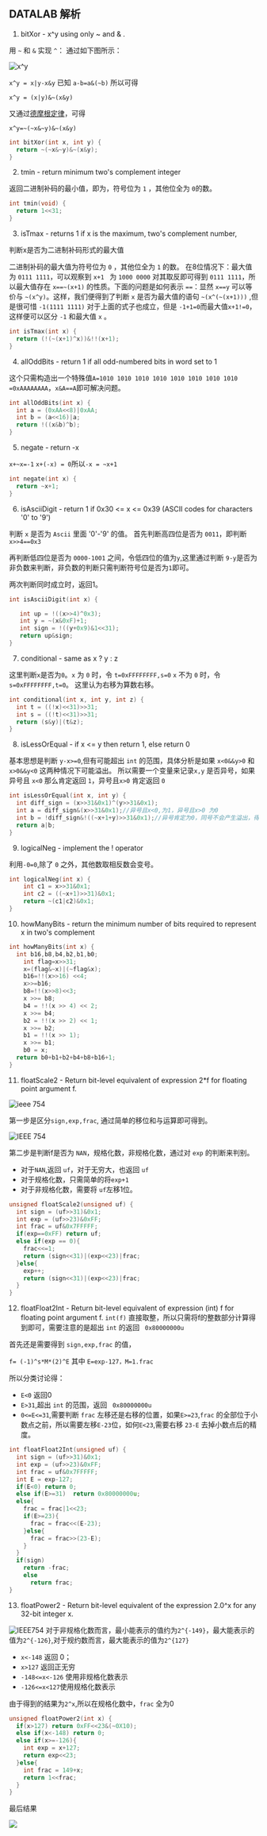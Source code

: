 ## DATALAB 解析
1.  bitXor - x^y using only ~ and & .

用 `~` 和 `&` 实现 `^`：
通过如下图所示：

![x^y ](../image/Venn.svg)

`x^y = x|y-x&y`  已知  `a-b=a&(~b)` 所以可得

`x^y = (x|y)&~(x&y)`

又通过[德摩根定律](https://en.wikipedia.org/wiki/De_Morgan%27s_laws)，可得

`x^y=~(~x&~y)&~(x&y)`

```c
int bitXor(int x, int y) {
  return ~(~x&~y)&~(x&y);
}
```

2.  tmin - return minimum two's complement integer 

返回二进制补码的最小值，即为，符号位为 `1` ，其他位全为 `0`的数。

```c
int tmin(void) {
  return 1<<31;
}
```

3. isTmax - returns 1 if x is the maximum, two's complement number,

判断x是否为二进制补码形式的最大值

二进制补码的最大值为符号位为 `0` ，其他位全为 `1` 的数。
在8位情况下：最大值为 `0111 1111`，可以观察到 `x+1 ` 为 `1000 0000` 对其取反即可得到 `0111 1111`，所以最大值存在 `x==~(x+1)` 的性质。下面的问题是如何表示 `==`：显然 `x==y` 可以等价与 `~(x^y)`。这样，我们便得到了判断 `x` 是否为最大值的语句 `~(x^(~(x+1)))` ,但是很可惜 `-1(1111 1111)` 对于上面的式子也成立，但是 `-1+1=0`而最大值`x+1!=0`，这样便可以区分 `-1` 和最大值 `x` 。

```c
int isTmax(int x) {
  return (!(~(x+1)^x))&!!(x+1);
}
```

4. allOddBits - return 1 if all odd-numbered bits in word set to 1

这个只需构造出一个特殊值`A=1010 1010 1010 1010 1010 1010 1010 1010 =0xAAAAAAAA`，`x&A==A`即可解决问题。

```c
int allOddBits(int x) {
  int a = (0xAA<<8)|0xAA;
  int b = (a<<16)|a;
  return !((x&b)^b);
}
```

5. negate - return -x 

`x+~x=-1` `x+(-x) = 0`所以`-x = ~x+1`

```c
int negate(int x) {
  return ~x+1;
}
```

6. isAsciiDigit - return 1 if 0x30 <= x <= 0x39 (ASCII codes for characters '0' to '9')

判断 `x` 是否为 `Ascii` 里面 '0'-'9' 的值。
首先判断高四位是否为 `0011`，即判断`x>>4==0x3`

再判断低四位是否为 `0000-1001` 之间，令低四位的值为`y`,这里通过判断 `9-y`是否为非负数来判断，非负数的判断只需判断符号位是否为`1`即可。

两次判断同时成立时，返回1。

```c
int isAsciiDigit(int x) {

   int up = !((x>>4)^0x3);
   int y = ~(x&0xF)+1;
   int sign = !((y+0x9)&1<<31);
   return up&sign;
}
```

7.  conditional - same as x ? y : z 

这里判断`x`是否为`0`。`x` 为 `0` 时，令 `t=0xFFFFFFFF,s=0` `x` 不为 `0` 时，令 `s=0xFFFFFFFF,t=0`。
这里认为右移为算数右移。

```c
int conditional(int x, int y, int z) {
  int t = ((!x)<<31)>>31;
  int s = ((!t)<<31)>>31;
  return (s&y)|(t&z);
}
```

8.  isLessOrEqual - if x <= y  then return 1, else return 0 

基本思想是判断 `y-x>=0`,但有可能超出 `int` 的范围，具体分析是如果 `x<0&&y>0` 和 `x>0&&y<0` 这两种情况下可能溢出。
所以需要一个变量来记录`x,y` 是否异号，如果异号且 `x<0` 那么肯定返回 `1`，异号且`x>0` 肯定返回 `0`

```c
int isLessOrEqual(int x, int y) {
  int diff_sign = (x>>31&0x1)^(y>>31&0x1);
  int a = diff_sign&(x>>31&0x1);//异号且x<0,为1，异号且x>0 为0
  int b = !diff_sign&!((~x+1+y)>>31&0x1);//异号肯定为0，同号不会产生溢出，得到正确结果。
  return a|b;
}
```

9.  logicalNeg - implement the ! operator

利用`-0=0`,除了 `0` 之外，其他数取相反数会变号。

```c
int logicalNeg(int x) {
    int c1 = x>>31&0x1;
    int c2 = ((~x+1)>>31)&0x1;
    return ~(c1|c2)&0x1;
}
```

10.  howManyBits - return the minimum number of bits required to represent x in two's complement

```c
int howManyBits(int x) {
  int b16,b8,b4,b2,b1,b0;
    int flag=x>>31;
    x=(flag&~x)|(~flag&x); 
    b16=!!(x>>16) <<4; 
    x>>=b16; 
    b8=!!(x>>8)<<3;
    x >>= b8;
    b4 = !!(x >> 4) << 2;
    x >>= b4;
    b2 = !!(x >> 2) << 1;
    x >>= b2;
    b1 = !!(x >> 1);
    x >>= b1;
    b0 = x;
  return b0+b1+b2+b4+b8+b16+1;
}
```

11. floatScale2 - Return bit-level equivalent of expression 2*f for floating point argument f.

![ieee 754](../image/IEEE754-1.png)

第一步是区分`sign,exp,frac`, 通过简单的移位和与运算即可得到。

![IEEE 754](../image/IEEE754-2.png)

第二步是判断f是否为 `NAN`，规格化数，非规格化数，通过对 `exp` 的判断来判别。

- 对于`NAN`,返回 `uf`，对于无穷大，也返回 `uf`
- 对于规格化数，只需简单的将`exp+1`
- 对于非规格化数，需要将 `uf`左移1位。

```c
unsigned floatScale2(unsigned uf) {
  int sign = (uf>>31)&0x1;
  int exp = (uf>>23)&0xFF;
  int frac = uf&0x7FFFFF;
  if(exp==0xFF) return uf;
  else if(exp == 0){
    frac<<=1;
    return (sign<<31)|(exp<<23)|frac;
  }else{
    exp++;
    return (sign<<31)|(exp<<23)|frac;
  }
}
```

12.  floatFloat2Int - Return bit-level equivalent of expression (int) f for floating point argument f.
`int(f)` 直接取整，所以只需将f的整数部分计算得到即可，需要注意的是超出 `int` 的返回 ` 0x80000000u`

首先还是需要得到 `sign,exp,frac` 的值，

`f= (-1)^s*M*(2)^E`
其中 `E=exp-127，M=1.frac`

所以分类讨论得：
- `E<0` 返回0
- `E>31`,超出 `int` 的范围，返回 ` 0x80000000u`
- `0<=E<=31`,需要判断 `frac` 左移还是右移的位置，如果`E>=23`,`frac` 的全部位于小数点之前，所以需要左移`E-23`位，如何`E<23`,需要右移 `23-E` 去掉小数点后的精度。

```c
int floatFloat2Int(unsigned uf) {
  int sign = (uf>>31)&0x1;
  int exp = (uf>>23)&0xFF;
  int frac = uf&0x7FFFFF;
  int E = exp-127;
  if(E<0) return 0;
  else if(E>=31)  return 0x80000000u;
  else{
    frac = frac|1<<23;
    if(E>=23){
      frac = frac<<(E-23);
    }else{
      frac = frac>>(23-E);
    }
  }
  if(sign)
    return -frac;
    else
      return frac;
}
```

13.   floatPower2 - Return bit-level equivalent of the expression 2.0^x for any 32-bit integer x.

![IEEE754](../image/IEEE754-3.png)
对于非规格化数而言，最小能表示的值约为`2^{-149}`，最大能表示的值为`2^{-126}`,对于规约数而言，最大能表示的值为`2^{127}`
- `x<-148` 返回 0；
- `x>127` 返回正无穷
- `-148<=x<-126` 使用非规格化数表示
- `-126<=x<127`使用规格化数表示

由于得到的结果为`2^x`,所以在规格化数中，`frac`  全为0

```c
unsigned floatPower2(int x) {
  if(x>127) return 0xFF<<23&(~0X10);
  else if(x<-148) return 0;
  else if(x>=-126){
    int exp = x+127;
    return exp<<23;
  }else{
    int frac = 149+x;
    return 1<<frac;
  }
}
```

最后结果

![](../image/LAB1.png)

